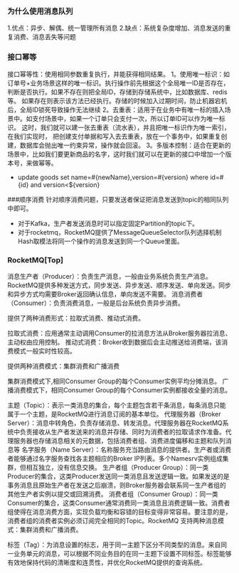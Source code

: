 ### 为什么使用消息队列
1.优点：异步、解偶、统一管理所有消息
2.缺点：系统复杂度增加、消息发送的重复消费、消息丢失等问题
### 接口幂等
接口幂等性：使用相同参数重复执行，并能获得相同结果。
1。使用唯一标识：如订单号+业务场景这样的唯一标识。执行操作前先根据这个全局唯一ID是否存在，
判断是否执行。如果不存在则把全局ID，存储到存储系统中，比如数据库、redis等。
如果存在则表示该方法已经执行。存储的时候加入过期时间，防止机器宕机后，全局ID锁死导致操作无法继续
2。去重表：适用于在业务中有唯一标的插入场景中。如支付场景中，如果一个订单只会支付一次，所以订单ID可以作为唯一标识。
这时，我们就可以建一张去重表（流水表），并且把唯一标识作为唯一索引，在我们实现时，
把创建支付单据和写入去去重表，放在一个事务中，如果重复创建，数据库会抛出唯一约束异常，操作就会回滚。
3。多版本控制：适合在更新的场景中，比如我们要更新商品的名字，这时我们就可以在更新的接口中增加一个版本号，来做幂等。
- update goods set name=#{newName},version=#{version} where id=#{id} and version<${version}

###顺序消费
针对顺序消费问题，只要发送者保证把消息发送到topic的相同队列中即可。

- 对于Kafka，生产者发送消息时可以指定固定Partition的topic下。
- 对于rocketmq，RocketMQ提供了MessageQueueSelector队列选择机制 
Hash取模法将同一个操作的消息发送到同一个Queue里面。

### RocketMQ[Top]
消息生产者（Producer）：负责生产消息，一般由业务系统负责生产消息。
RocketMQ提供多种发送方式，同步发送、异步发送、顺序发送、单向发送。同步和异步方式均需要Broker返回确认信息，单向发送不需要。
消息消费者（Consumer）：负责消费消息，一般是后台系统负责异步消费。

提供了两种消费形式：拉取式消费、推动式消费。

拉取式消费：应用通常主动调用Consumer的拉消息方法从Broker服务器拉消息、主动权由应用控制。
推动式消费：Broker收到数据后会主动推送给消费端，该消费模式一般实时性较高。


提供两种消费模式：集群消费和广播消费

集群消费模式下,相同Consumer Group的每个Consumer实例平均分摊消息。
广播消费模式下，相同Consumer Group的每个Consumer实例都接收全量的消息。

主题（Topic）：表示一类消息的集合，每个主题包含若干条消息，每条消息只能属于一个主题，是RocketMQ进行消息订阅的基本单位。
代理服务器（Broker Server）：消息中转角色，负责存储消息、转发消息。代理服务器在RocketMQ系统中负责接收从生产者发送来的消息并存储、同时为消费者的拉取请求作准备。代理服务器也存储消息相关的元数据，包括消费者组、消费进度偏移和主题和队列消息等
名字服务（Name Server）：名称服务充当路由消息的提供者。生产者或消费者能够通过名字服务查找各主题相应的Broker IP列表。多个Namesrv实例组成集群，但相互独立，没有信息交换。
生产者组（Producer Group）：同一类Producer的集合，这类Producer发送同一类消息且发送逻辑一致。如果发送的是事务消息且原始生产者在发送之后崩溃，则Broker服务器会联系同一生产者组的其他生产者实例以提交或回溯消费。
消费者组（Consumer Group）：同一类Consumer的集合，这类Consumer通常消费同一类消息且消费逻辑一致。消费者组使得在消息消费方面，实现负载均衡和容错的目标变得非常容易。要注意的是，消费者组的消费者实例必须订阅完全相同的Topic。RocketMQ 支持两种消息模式：集群消费和广播消费。

标签（Tag）：为消息设置的标志，用于同一主题下区分不同类型的消息。来自同一业务单元的消息，可以根据不同业务目的在同一主题下设置不同标签。标签能够有效地保持代码的清晰度和连贯性，并优化RocketMQ提供的查询系统。






    